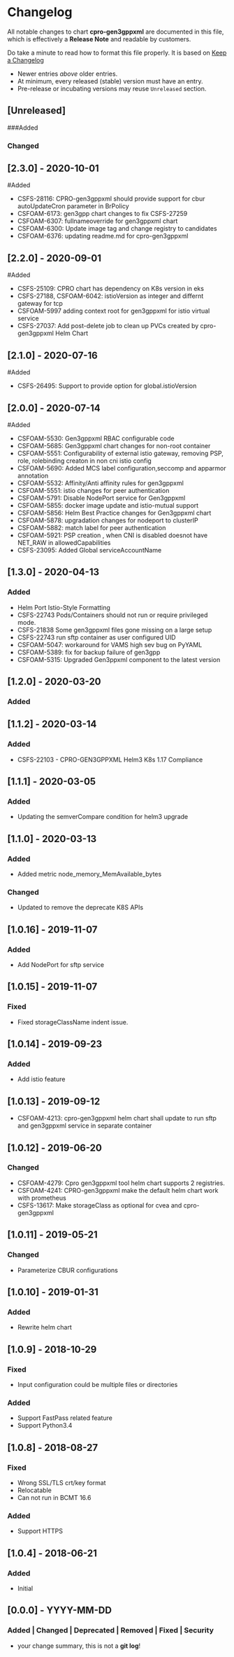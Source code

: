 # Changelog
All notable changes to chart **cpro-gen3gppxml** are documented in this file,
which is effectively a **Release Note** and readable by customers.

Do take a minute to read how to format this file properly.
It is based on [Keep a Changelog](http://keepachangelog.com)
- Newer entries _above_ older entries.
- At minimum, every released (stable) version must have an entry.
- Pre-release or incubating versions may reuse `Unreleased` section.

## [Unreleased]
###Added
### Changed

## [2.3.0] - 2020-10-01
#Added
- CSFS-28116: CPRO-gen3gppxml should provide support for cbur autoUpdateCron parameter in BrPolicy
- CSFOAM-6173: gen3gpp chart changes to fix CSFS-27259
- CSFOAM-6307: fullnameoverride for gen3gppxml chart
- CSFOAM-6300: Update image tag and change registry to candidates
- CSFOAM-6376: updating readme.md for cpro-gen3gppxml

## [2.2.0] - 2020-09-01
#Added
- CSFS-25109: CPRO chart has dependency on K8s version in eks
- CSFS-27188, CSFOAM-6042: istioVersion as integer and differnt gateway for tcp
- CSFOAM-5997 adding context root for gen3gppxml for istio virtual service
- CSFS-27037: Add post-delete job to clean up PVCs created by cpro-gen3gppxml Helm Chart

## [2.1.0] - 2020-07-16
#Added
- CSFS-26495: Support to provide option for global.istioVersion

## [2.0.0] - 2020-07-14
#Added
- CSFOAM-5530: Gen3gppxml RBAC configurable code
- CSFOAM-5685: Gen3gppxml chart changes for non-root container
- CSFOAM-5551: Configurability of external istio gateway, removing PSP, role, rolebinding creaton in non cni istio config
- CSFOAM-5690: Added MCS label configuration,seccomp and apparmor annotation
- CSFOAM-5532: Affinity/Anti affinity rules for gen3gppxml
- CSFOAM-5551: istio changes for peer authentication
- CSFOAM-5791: Disable NodePort service for Gen3gppxml
- CSFOAM-5855: docker image update and istio-mutual support
- CSFOAM-5856: Helm Best Practice changes for Gen3gppxml chart
- CSFOAM-5878: upgradation changes for nodeport to clusterIP
- CSFOAM-5882: match label for peer authentication
- CSFOAM-5921: PSP creation , when CNI is disabled doesnot have NET_RAW in allowedCapabilities
- CSFS-23095: Added Global serviceAccountName

## [1.3.0] - 2020-04-13
### Added
- Helm Port Istio-Style Formatting
- CSFS-22743 Pods/Containers should not run or require privileged mode.
- CSFS-21838 Some gen3gppxml files gone missing on a large setup
- CSFS-22743 run sftp container as user configured UID
- CSFOAM-5047: workaround for VAMS high sev bug on PyYAML
- CSFOAM-5389: fix for backup failure of gen3gpp
- CSFOAM-5315: Upgraded Gen3ppxml component to the latest version

## [1.2.0] - 2020-03-20
### Added

## [1.1.2] - 2020-03-14
### Added
- CSFS-22103 - CPRO-GEN3GPPXML Helm3 K8s 1.17 Compliance


## [1.1.1] - 2020-03-05
### Added
- Updating the semverCompare condition for helm3 upgrade

## [1.1.0] - 2020-03-13
### Added
- Added metric node_memory_MemAvailable_bytes
### Changed
- Updated to remove the deprecate K8S APIs

## [1.0.16] - 2019-11-07
### Added
- Add NodePort for sftp service

## [1.0.15] - 2019-11-07
### Fixed
- Fixed storageClassName indent issue.

## [1.0.14] - 2019-09-23
### Added
- Add istio feature

## [1.0.13] - 2019-09-12
- CSFOAM-4213: cpro-gen3gppxml helm chart shall update to run sftp and gen3gppxml service in separate container
## [1.0.12] - 2019-06-20
### Changed
- CSFOAM-4279: Cpro gen3gppxml tool helm chart supports 2 registries.
- CSFOAM-4241: CPRO-gen3gppxml make the default helm chart work with prometheus
- CSFS-13617: Make storageClass as optional for cvea and cpro-gen3gppxml
## [1.0.11] - 2019-05-21
### Changed
- Parameterize CBUR configurations

## [1.0.10] - 2019-01-31
### Added
- Rewrite helm chart
## [1.0.9] - 2018-10-29
### Fixed
- Input configuration could be multiple files or directories
### Added
- Support FastPass related feature
- Support Python3.4

## [1.0.8] - 2018-08-27
### Fixed
- Wrong SSL/TLS crt/key format
- Relocatable
- Can not run in BCMT 16.6
### Added
- Support HTTPS

## [1.0.4] - 2018-06-21
### Added
- Initial

## [0.0.0] - YYYY-MM-DD
### Added | Changed | Deprecated | Removed | Fixed | Security
- your change summary, this is not a **git log**!


